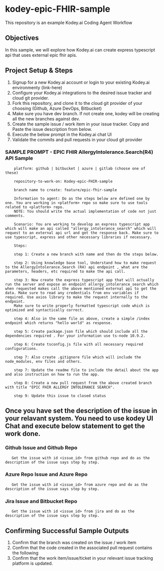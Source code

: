 # kodey-epic-FHIR-sample

This repository is an example Kodey.ai Coding Agent Workflow

## Objectives

In this sample, we will explore how Kodey.ai can create express typescript api that uses external epic fhir apis.

## Project Setup & Steps 

1. Signup for a new Kodey.ai account or login to your existing Kodey.ai environmenty (link-here)
2. Configure your Kodey.ai integrations to the desired issue tracker and cloud git provider.
3. Fork this repository, and clone it to the cloud git provider of your choosing (Github, Azure DevOps, Bitbucket)
4. Make sure you have dev branch. If not create one, kodey will be creating all the new branches against dev.
5. Create the sample issue / work item in your issue tracker. Copy and Paste the issue description from below.
6. Execute the below prompt in the Kodey.ai chat UI
7. Validate the commits and pull requests in your cloud git provider

### SAMPLE PROMPT - EPIC FHIR AllergyIntolerance.Search(R4) API Sample
```
    platform: github | bitbucket | azure | gitlab (choose one of these)
    
    repository-to-work-on: Kodey-epic-FHIR-sample
    
    branch name to create: feature/epic-fhir-sample

    Information to agent: Do as the steps below are defined one by one. You are working in <platform> repo so make sure to use tools related to <platform> repo. 
    NOTE: You should write the actual implementation of code not just comments.

    Scenario: You are working to develop an express typescript app which will make an api called "allergy_intolerance_search" which will request to an external api url and get the response back. Make sure to use typescript, express and other necessary libraries if necessary.
    
    Steps:

    step 1: Create a new branch with name and then do the steps below.

    step 2: Using knowledge base tool, Understand how to make request to the AllergyIntolerance.Search (R4) api endpoint , what are the parameters, headers, etc required to make the api call.

    step 3: Now create the express typescript app that will actually run the server and expose an endpoint allergy_intolerance_search which when requested makes call the above mentioned external api to get the data. Make sure to read any credentials from env variables if required. Use axios library to make the request internally to the endpoint.
    Make sure to write properly formatted typescript code which is optimized and syntactically correct.

    step 4: Also in the same file as above, create a simple /index endpoint which returns "hello world" as response.

    step 5: Create package.json file which should include all the dependencies required . For your information use ts-node 10.9.2.

    step 6: Create tsconfig.js file with all necessary required configurations.

    step 7: Also create .gitignore file which will include the node_modules, env files and others.

    step 7: Update the readme file to include the detail about the app and also instruction on how to run the app.

    step 8: Create a new pull request from the above created branch with title "EPIC FHIR ALLERGY INTOLERANCE SEARCH".

    step 9: Update this issue to closed status
```

## Once you have set the description of the issue in your relavant system. You need to use kodey UI Chat and execute below statement to get the work done. 

### Github Issue and Github Repo
```
   Get the issue with id <issue_id> from github repo and do as the description of the issue says step by step.
```

### Azure Repo Issue and Azure Repo
```
   Get the issue with id <issue_id> from azure repo and do as the description of the issue says step by step.
```

### Jira Issue and Bitbucket Repo
```
   Get the issue with id <issue_id> from jira and do as the description of the issue says step by step.
```

## Confirming Successful Sample Outputs

1. Confirm that the branch was created on the issue / work item
2. Confirm that the code created in the associated pull request contains the following
3. Confirm that the work item/issue/ticket in your relevant issue tracking platform is updated.
